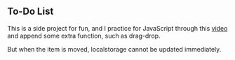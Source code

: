 ## To-Do List

This is a side project for fun, and I practice for JavaScript through this [video](https://www.youtube.com/watch?v=vDNw0FWL8zw) and append some extra function, such as drag-drop.

But when the item is moved, localstorage cannot be updated immediately.
